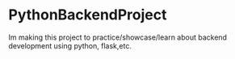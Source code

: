 # PythonBackendProject
Im making this project to practice/showcase/learn about backend development using python, flask,etc.
